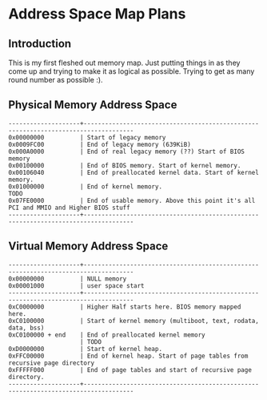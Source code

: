 # Address Space Map Plans
## Introduction
This is my first fleshed out memory map. Just putting things in as they come up and trying to make it as logical as
possible. Trying to get as many round number as possible :).

## Physical Memory Address Space
    --------------------+------------------------------------------------------------------------------------
    0x00000000          | Start of legacy memory
    0x0009FC00          | End of legacy memory (639KiB)
    0x000A0000          | End of real legacy memory (??) Start of BIOS memory
    0x00100000          | End of BIOS memory. Start of kernel memory.
    0x00106040          | End of preallocated kernel data. Start of kernel memory.
    0x01000000          | End of kernel memory.
    TODO
    0x07FE0000          | End of usable memory. Above this point it's all PCI and MMIO and Higher BIOS stuff
    --------------------+------------------------------------------------------------------------------------

## Virtual Memory Address Space
    --------------------+------------------------------------------------------------------------------------
    0x00000000          | NULL memory
    0x00001000          | user space start
    --------------------+------------------------------------------------------------------------------------
    0xC0000000          | Higher Half starts here. BIOS memory mapped here.
    0xC0100000          | Start of kernel memory (multiboot, text, rodata, data, bss)
    0xC0100000 + end    | End of preallocated kernel memory
                        | TODO
    0xD0000000          | Start of kernel heap.
    0xFFC00000          | End of kernel heap. Start of page tables from recursive page directory
    0xFFFFF000          | End of page tables and start of recursive page directory.
    --------------------+------------------------------------------------------------------------------------
